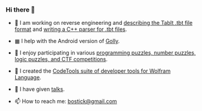 ### Hi there 👋

<!--
**bostick/bostick** is a ✨ _special_ ✨ repository because its `README.md` (this file) appears on your GitHub profile.

Here are some ideas to get you started:

- 🔭 I’m currently working on ...
- 🌱 I’m currently learning ...
- 👯 I’m looking to collaborate on ...
- 🤔 I’m looking for help with ...
- 💬 Ask me about ...
- 📫 How to reach me: ...
- 😄 Pronouns: ...
- ⚡ Fun fact: ...
-->

- 🎵 I am working on reverse engineering and [describing the TabIt .tbt file format](https://github.com/bostick/tabit-file-format) and
  [writing a C++ parser for .tbt files](https://github.com/bostick/tbt-parser).

- ▦ I help with the Android version of [Golly](https://golly.sourceforge.io/).

- 🧩 I enjoy participating in various [programming puzzles, number puzzles, logic puzzles, and CTF competitions](https://bostick.github.io/projects/puzzles/).
  
- 🔧 I created the [CodeTools suite of developer tools for Wolfram Language](https://bostick.github.io/wolfram-language/codetools/).

- 💬 I have given [talks](https://bostick.github.io/talks/).

- 📫 How to reach me: bostick@gmail.com
